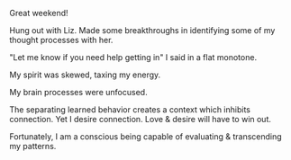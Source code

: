 Great weekend!

Hung out with Liz. Made some breakthroughs in identifying some of my thought processes with her.

"Let me know if you need help getting in" I said in a flat monotone.

My spirit was skewed, taxing my energy.

My brain processes were unfocused.

The separating learned behavior creates a context which inhibits connection. Yet I desire connection. Love & desire will have to win out.

Fortunately, I am a conscious being capable of evaluating & transcending my patterns.
